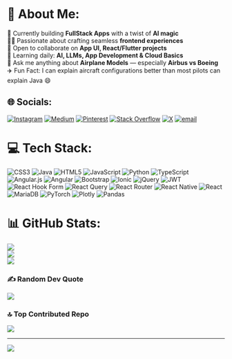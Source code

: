 # 💫 About Me:
🔭 Currently building **FullStack Apps** with a twist of **AI magic**  <br>👩‍💻 Passionate about crafting seamless **frontend experiences**  <br>🤝 Open to collaborate on **App UI, React/Flutter projects**  <br>🧠 Learning daily: **AI, LLMs, App Development & Cloud Basics**  <br>💬 Ask me anything about **Airplane Models** — especially **Airbus vs Boeing**  <br>✈️ Fun Fact: I can explain aircraft configurations better than most pilots can explain Java 😄  <br>


## 🌐 Socials:
[![Instagram](https://img.shields.io/badge/Instagram-%23E4405F.svg?logo=Instagram&logoColor=white)](https://instagram.com/shreya.sahahaha) [![Medium](https://img.shields.io/badge/Medium-12100E?logo=medium&logoColor=white)](https://medium.com/@Shreyasaha) [![Pinterest](https://img.shields.io/badge/Pinterest-%23E60023.svg?logo=Pinterest&logoColor=white)](https://pinterest.com/shreyaruby) [![Stack Overflow](https://img.shields.io/badge/-Stackoverflow-FE7A16?logo=stack-overflow&logoColor=white)](https://stackoverflow.com/users/30822691) [![X](https://img.shields.io/badge/X-black.svg?logo=X&logoColor=white)](https://x.com/ShreyaaaRuby) [![email](https://img.shields.io/badge/Email-D14836?logo=gmail&logoColor=white)](mailto:shreyruby@gmail.com) 

# 💻 Tech Stack:
![CSS3](https://img.shields.io/badge/css3-%231572B6.svg?style=for-the-badge&logo=css3&logoColor=white) ![Java](https://img.shields.io/badge/java-%23ED8B00.svg?style=for-the-badge&logo=openjdk&logoColor=white) ![HTML5](https://img.shields.io/badge/html5-%23E34F26.svg?style=for-the-badge&logo=html5&logoColor=white) ![JavaScript](https://img.shields.io/badge/javascript-%23323330.svg?style=for-the-badge&logo=javascript&logoColor=%23F7DF1E) ![Python](https://img.shields.io/badge/python-3670A0?style=for-the-badge&logo=python&logoColor=ffdd54) ![TypeScript](https://img.shields.io/badge/typescript-%23007ACC.svg?style=for-the-badge&logo=typescript&logoColor=white) ![Angular.js](https://img.shields.io/badge/angular.js-%23E23237.svg?style=for-the-badge&logo=angularjs&logoColor=white) ![Angular](https://img.shields.io/badge/angular-%23DD0031.svg?style=for-the-badge&logo=angular&logoColor=white) ![Bootstrap](https://img.shields.io/badge/bootstrap-%238511FA.svg?style=for-the-badge&logo=bootstrap&logoColor=white) ![Ionic](https://img.shields.io/badge/Ionic-%233880FF.svg?style=for-the-badge&logo=Ionic&logoColor=white) ![jQuery](https://img.shields.io/badge/jquery-%230769AD.svg?style=for-the-badge&logo=jquery&logoColor=white) ![JWT](https://img.shields.io/badge/JWT-black?style=for-the-badge&logo=JSON%20web%20tokens) ![React Hook Form](https://img.shields.io/badge/React%20Hook%20Form-%23EC5990.svg?style=for-the-badge&logo=reacthookform&logoColor=white) ![React Query](https://img.shields.io/badge/-React%20Query-FF4154?style=for-the-badge&logo=react%20query&logoColor=white) ![React Router](https://img.shields.io/badge/React_Router-CA4245?style=for-the-badge&logo=react-router&logoColor=white) ![React Native](https://img.shields.io/badge/react_native-%2320232a.svg?style=for-the-badge&logo=react&logoColor=%2361DAFB) ![React](https://img.shields.io/badge/react-%2320232a.svg?style=for-the-badge&logo=react&logoColor=%2361DAFB) ![MariaDB](https://img.shields.io/badge/MariaDB-003545?style=for-the-badge&logo=mariadb&logoColor=white) ![PyTorch](https://img.shields.io/badge/PyTorch-%23EE4C2C.svg?style=for-the-badge&logo=PyTorch&logoColor=white) ![Plotly](https://img.shields.io/badge/Plotly-%233F4F75.svg?style=for-the-badge&logo=plotly&logoColor=white) ![Pandas](https://img.shields.io/badge/pandas-%23150458.svg?style=for-the-badge&logo=pandas&logoColor=white)
# 📊 GitHub Stats:
![](https://github-readme-stats.vercel.app/api?username=ShreyaSaha080403&theme=radical&hide_border=true&include_all_commits=false&count_private=false)<br/>
![](https://nirzak-streak-stats.vercel.app/?user=ShreyaSaha080403&theme=radical&hide_border=true)<br/>
![](https://github-readme-stats.vercel.app/api/top-langs/?username=ShreyaSaha080403&theme=radical&hide_border=true&include_all_commits=false&count_private=false&layout=compact)

### ✍️ Random Dev Quote
![](https://quotes-github-readme.vercel.app/api?type=horizontal&theme=tokyonight)

### 🔝 Top Contributed Repo
![](https://github-contributor-stats.vercel.app/api?username=ShreyaSaha080403&limit=5&theme=radical&combine_all_yearly_contributions=true)

---
[![](https://visitcount.itsvg.in/api?id=ShreyaSaha080403&icon=5&color=7)](https://visitcount.itsvg.in)

<!-- Proudly created with GPRM ( https://gprm.itsvg.in ) -->
